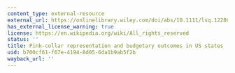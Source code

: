 ```yaml
---
content_type: external-resource
external_url: https://onlinelibrary.wiley.com/doi/abs/10.1111/lsq.12286
has_external_license_warning: true
license: https://en.wikipedia.org/wiki/All_rights_reserved
status: ''
title: Pink-collar representation and budgetary outcomes in US states
uid: b700cf61-f67e-4194-8d05-6da1b9ab5f2b
wayback_url: ''
---
```

